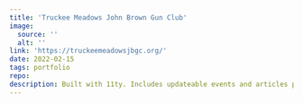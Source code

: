 ```yaml
---
title: 'Truckee Meadows John Brown Gun Club'
image:
  source: ''
  alt: ''
link: 'https://truckeemeadowsjbgc.org/'
date: 2022-02-15
tags: portfolio
repo:
description: Built with 11ty. Includes updateable events and articles pages.
---
```

